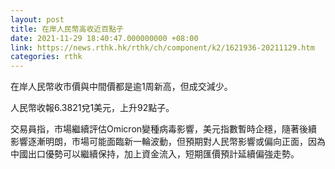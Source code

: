 ```yaml
---
layout: post
title: 在岸人民幣高收近百點子
date: 2021-11-29 18:40:47.000000000 +08:00
link: https://news.rthk.hk/rthk/ch/component/k2/1621936-20211129.htm
categories: rthk
---
```


在岸人民幣收市價與中間價都是逾1周新高，但成交減少。

人民幣收報6.3821兌1美元，上升92點子。

交易員指，市場繼續評估Omicron變種病毒影響，美元指數暫時企穩，隨著後續影響逐漸明朗，市場可能面臨新一輪波動，但預期對人民幣影響或偏向正面，因為中國出口優勢可以繼續保持，加上資金流入，短期匯價預計延續偏強走勢。
